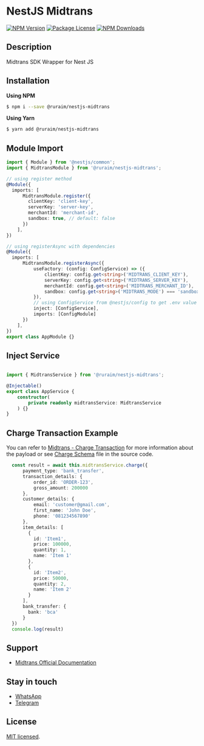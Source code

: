 # NestJS Midtrans
<a href="https://www.npmjs.com/package/@ruraim/nestjs-midtrans" target="_blank"><img src="https://img.shields.io/npm/v/@ruraim/nestjs-midtrans.svg" alt="NPM Version" /></a>
<a href="https://www.npmjs.com/package/@ruraim/nestjs-midtrans" target="_blank"><img src="https://img.shields.io/npm/l/@ruraim/nestjs-midtrans.svg" alt="Package License" /></a>
<a href="https://www.npmjs.com/package/@ruraim/nestjs-midtrans" target="_blank"><img src="https://img.shields.io/npm/dm/@ruraim/nestjs-midtrans.svg" alt="NPM Downloads" /></a>
## Description

Midtrans SDK Wrapper for Nest JS

## Installation
**Using NPM**

```bash
$ npm i --save @ruraim/nestjs-midtrans
```
**Using Yarn**

```bash
$ yarn add @ruraim/nestjs-midtrans
```

## Module Import

```typescript
import { Module } from '@nestjs/common';
import { MidtransModule } from '@ruraim/nestjs-midtrans';

// using register method
@Module({
  imports: [
      MidtransModule.register({
        clientKey: 'client-key',
        serverKey: 'server-key',
        merchantId: 'merchant-id',
        sandbox: true, // default: false
      })
    ],
})

// using registerAsync with dependencies
@Module({
  imports: [
      MidtransModule.registerAsync({
          useFactory: (config: ConfigService) => ({
              clientKey: config.get<string>('MIDTRANS_CLIENT_KEY'),
              serverKey: config.get<string>('MIDTRANS_SERVER_KEY'),
              merchantId: config.get<string>('MIDTRANS_MERCHANT_ID'),
              sandbox: config.get<string>('MIDTRANS_MODE') === 'sandbox',
          }),
          // using ConfigService from @nestjs/config to get .env value
          inject: [ConfigService],
          imports: [ConfigModule]
      })
    ],
})
export class AppModule {}
```

## Inject Service

```typescript

import { MidtransService } from '@ruraim/nestjs-midtrans';

@Injectable()
export class AppService {
    constructor(
        private readonly midtransService: MidtransService
    ) {}
}
```

## Charge Transaction Example
You can refer to [Midtrans - Charge Transaction](https://docs.midtrans.com/reference/charge-transactions-1) for more information about the payload or see [Charge Schema](src/midtrans/dto/Charge.ts) file in the source code.

```typescript
  const result = await this.midtransService.charge({
      payment_type: 'bank_transfer',
      transaction_details: {
          order_id: 'ORDER-123',
          gross_amount: 200000
      },
      customer_details: {
          email: 'customer@gmail.com',
          first_name: 'John Doe',
          phone: '081234567890'
      },
      item_details: [
        {
          id: 'Item1',
          price: 100000,
          quantity: 1,
          name: 'Item 1'
        },
        {
          id: 'Item2',
          price: 50000,
          quantity: 2,
          name: 'Item 2'
        }
      ],
      bank_transfer: {
        bank: 'bca'
      }
  })
  console.log(result)
```

## Support
- [Midtrans Official Documentation](https://docs.midtrans.com/)

## Stay in touch

- [WhatsApp](https://wa.me/087748833087)
- [Telegram](https://t.me/ruraim)

## License

[MIT licensed](LICENSE).
